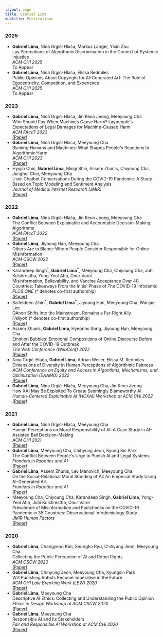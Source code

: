 ```yaml
---
layout: page
title: Gabriel Lima
subtitle: Publications
---
```


### 2025
- **Gabriel  Lima**, Nina Grgić-Hlača, Markus Langer, Yixin Zou
	\
	Lay Perceptions of Algorithmic Discrimination in the Context of Systemic Injustice 
	\
	*ACM CHI 2025*
	\
	To Appear
- **Gabriel  Lima**, Nina Grgić-Hlača, Elissa Redmiles
	\
	Public Opinions About Copyright for AI-Generated Art: The Role of Egocentricity, Competition, and Experience
	\
	*ACM CHI 2025*
	\
	To Appear

### 2023

- **Gabriel  Lima**, Nina Grgić-Hlača, Jin Keun Jeong, Meeyoung Cha
	\
	Who Should Pay When Machines Cause Harm? Laypeople's Expectations of Legal Damages for Machine-Caused Harm
	\
	*ACM FAccT 2023*
	\
	[(Paper)](https://dl.acm.org/doi/10.1145/3593013.3593992)
- **Gabriel  Lima**, Nina Grgić-Hlača, Meeyoung Cha
	\
	Blaming Humans and Machines: What Shapes People's Reactions to Algorithmic Harm
	\
	*ACM CHI 2023*
	\
	[(Paper)](https://doi.org/10.1145/3544548.3580953)
- Hyojin Chin, **Gabriel Lima**, Mingi Shin, Assem Zhunis, Chiyoung Cha, Junghoi Choi, Meeyoung Cha
	\
	User-Chatbot Conversations During the COVID-19 Pandemic: A Study Based on Topic Modeling and Sentiment Analysis
	\
	*Journal of Medical Internet Research (JMIR)* 
	\
	[(Paper)](http://dx.doi.org/10.2196/40922)

### 2022

- **Gabriel  Lima**, Nina Grgić-Hlača, Jin Keun Jeong, Meeyoung Cha
	\
	The Conflict Between Explainable and Accountable Decision-Making Algorithms
	\
	*ACM FAccT 2022*
	\
	[(Paper)](https://doi.org/10.1145/3531146.3534628)
- **Gabriel  Lima**, Jiyoung Han, Meeyoung Cha
	\
	Others Are to Blame: Whom People Consider Responsible for Online Misinformation
	\
	*ACM CSCW 2022*
	\
	[(Paper)](https://doi.org/10.1145/3512953)
- Karandeep Singh<sup>\*</sup>, **Gabriel Lima<sup>\*</sup>**, Meeyoung Cha, Chiyoung Cha, Juhi Kulshrestha, Yong-Yeol Ahn, Onur Varol
	\
	Misinformation, Believability, and Vaccine Acceptance Over 40 Countries: Takeaways From the Initial Phase of The COVID-19 Infodemic 
	\
	*PLOS ONE* (* denotes co-first authorship)
	\
	[(Paper)](https://doi.org/10.1371/journal.pone.0263381)
- Saifeldeen Zihiri<sup>\*</sup>, **Gabriel Lima<sup>\*</sup>**, Jiyoung Han, Meeyoung Cha, Wonjae Lee
	\
	QAnon Shifts Into the Mainstream, Remains a Far-Right Ally 
	\
	*Heliyon* (* denotes co-first authorship)
	\
	[(Paper)](https://doi.org/10.1016/j.heliyon.2022.e08764)
- Assem Zhunis, **Gabriel  Lima**, Hyeonho Song, Jiyoung Han, Meeyoung Cha
	\
	Emotion Bubbles: Emotional Compositions of Online Discourse Before and After the COVID-19 Outbreak 
	\
	*The Web Conference (WebConf) 2022*
	\
	[(Paper)](https://doi.org/10.1145/3485447.3512132)
- Nina Grgić-Hlača, **Gabriel  Lima**, Adrian Weller, Elissa M. Redmiles 
	\
	Dimensions of Diversity in Human Perceptions of Algorithmic Fairness 
	\
	*ACM Conference on Equity and Access in Algorithms, Mechanisms, and Optimization (EAAMO) 2022*
	\
	[(Paper)](https://eaamo.org/papers/grgic-hlaca-22.pdf)
- **Gabriel Lima**, Nina Grgić-Hlača, Meeyoung Cha, Jin Keun Jeong 
	\
	How XAI May Be Exploited To Create Seemingly Blameworthy AI 
	\
	*Human-Centered Explainable AI (HCXAI) Workshop at ACM CHI 2022* 
	\
	[(Paper)](https://www.dropbox.com/s/a6gddiuezuz0ui1/HCXAI2022_paper_08.pdf?dl=0)

### 2021

- **Gabriel  Lima**, Nina Grgić-Hlača, Meeyoung Cha
	\
	Human Perceptions on Moral Responsibility of AI: A Case Study in AI-Assisted Bail Decision-Making 
	\
	*ACM CHI 2021*
	\
	[(Paper)](https://doi.org/10.1145/3411764.3445260)
- **Gabriel Lima**, Meeyoung Cha, Chihyung Jeon, Kyung Sin Park 
	\
	The Conflict Between People's Urge to Punish AI and Legal Systems 
	\
	*Frontiers in Robotics and AI* 
	\
	[(Paper)](https://doi.org/10.3389/frobt.2021.756242)
- **Gabriel Lima**, Assem Zhunis, Lev Manovich, Meeyoung Cha
	\
	On the Social-Relational Moral Standing of AI: An Empirical Study Using AI-Generated Art 
	\
	*Frontiers in Robotics and AI*
	\
	[(Paper)](https://doi.org/10.3389/frobt.2021.719944)
- Meeyoung Cha, Chiyoung Cha, Karandeep Singh, **Gabriel Lima**, Yong-Yeol Ahn, Juhi Kulshrestha, Onur Varol 
	\
	Prevalence of Misinformation and Factchecks on the COVID-19 Pandemic in 35 Countries: Observational Infodemiology Study 
	\
	*JMIR Human Factors*
	\
	[(Paper)](https://doi.org/10.2196/23279)

### 2020

- **Gabriel  Lima**, Changyeon Kim, Seungho Ryu, Chihyung Jeon, Meeyoung Cha
	\
	Collecting the Public Perception of AI and Robot Rights 
	\
	*ACM CSCW 2020*
	\
	[(Paper)](https://doi.org/10.1145/3415206)
- **Gabriel  Lima**, Chihyung Jeon, Meeyoung Cha, Kyungsin Park 
	\
	Will Punishing Robots Become Imperative in the Future 
	\
	*ACM CHI Late Breaking Work (LBW) 2020*
	\
	[(Paper)](https://doi.org/10.1145/3334480.3383006)
- **Gabriel Lima**, Meeyoung Cha
	\
	Descriptive AI Ethics: Collecting and Understanding the Public Opinion 
	\
	*Ethics in Design Workshop at ACM CSCW 2020*
	\
	[(Paper)](https://arxiv.org/abs/2101.05957)
- **Gabriel Lima**, Meeyoung Cha
	\
	Responsible AI and Its Stakeholders 
	\
	*Fair and Responsible AI Workshop at ACM CHI 2020* 
	\
	[(Paper)](https://arxiv.org/abs/2004.11434)

<!-- ### 2019

- **Gabriel  Lima**, Sungkyu Park, Meeyoung Cha
	\
	Robots for Class President: Children’s Positions Toward AI Robot Rights 
	\
	*Proceedings of the Korea Computer Congress (KCC).* 2019. -->
<!-- - **Gabriel Lima**, JinYeong Bak. Speech Emotion Classification using Raw Audio Input and Transcriptions. *Proceedings of the 2018 International Conference on Signal Processing and Machine Learning.* 2018.
	[(Paper)](https://doi.org/10.1145/3297067.3297089) -->